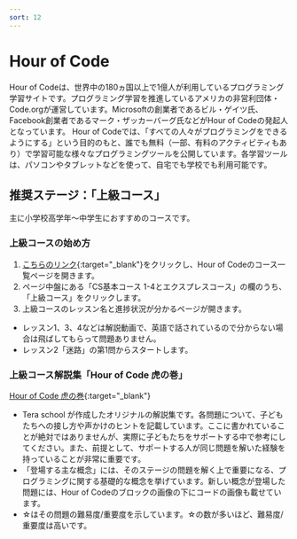 ```yaml
---
sort: 12
---
```

# Hour of Code
Hour of Codeは、世界中の180ヵ国以上で1億人が利用しているプログラミング学習サイトです。プログラミング学習を推進しているアメリカの非営利団体・Code.orgが運営しています。Microsoftの創業者であるビル・ゲイツ氏、Facebook創業者であるマーク・ザッカーバーグ氏などがHour of Codeの発起人となっています。
Hour of Codeでは、「すべての人々がプログラミングをできるようにする」という目的のもと、誰でも無料（一部、有料のアクティビティもあり）で学習可能な様々なプログラミングツールを公開しています。各学習ツールは、パソコンやタブレットなどを使って、自宅でも学校でも利用可能です。

## 推奨ステージ：「上級コース」
主に小学校高学年〜中学生におすすめのコースです。

### 上級コースの始め方
1. [こちらのリンク](https://studio.code.org/courses){:target="_blank"}をクリックし、Hour of Codeのコース一覧ページを開きます。
2. ページ中盤にある「CS基本コース 1-4とエクスプレスコース」の欄のうち、「上級コース」をクリックします。
3. 上級コースのレッスン名と進捗状況が分かるページが開きます。
 - レッスン1、3、4などは解説動画で、英語で話されているので分からない場合は飛ばしてもらって問題ありません。
 - レッスン2「迷路」の第1問からスタートします。

### 上級コース解説集「Hour of Code 虎の巻」
[Hour of Code 虎の巻](https://drive.google.com/file/d/1jmr5-AhZxff15F8RiWmf236_B1UaOfJR/view?usp=sharing){:target="_blank"}
- Tera school が作成したオリジナルの解説集です。各問題について、子どもたちへの接し方や声かけのヒントを記載しています。ここに書かれていることが絶対ではありませんが、実際に子どもたちをサポートする中で参考にしてください。また、前提として、サポートする人が同じ問題を解いた経験を持っていることが非常に重要です。
- 「登場する主な概念」には、そのステージの問題を解く上で重要になる、プログラミングに関する基礎的な概念を挙げています。新しい概念が登場した問題には、Hour of Codeのブロックの画像の下にコードの画像も載せています。
- ☆はその問題の難易度/重要度を示しています。☆の数が多いほど、難易度/重要度は高いです。

